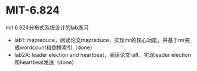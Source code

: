 # MIT-6.824
mit 6.824分布式系统设计的lab练习

- lab1: mapreduce，阅读论文mapreduce，实现mr的核心功能，并基于mr完成wordcount和倒排索引（done）
- lab2A: leader election and heartbeat，阅读论文raft，实现leader election和heartbeat发送（done）
